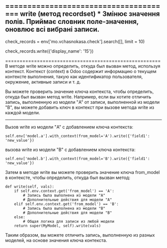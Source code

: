 ======================================
write (метод recordset) *
Змінює значення полів. Приймає словник поле-значення, оновлює всі вибрані записи.
--------------------------------------
check_records = env['mo.vchasnokasa.check'].search([], limit = 10)

check_records.write({'display_name': '15'})

======================================================
В методе write можно определить, откуда был вызван метод, используя контекст. 
Контекст (context) в Odoo содержит информацию о текущем контексте выполнения, 
такую как идентификатор пользователя, окружение, активные записи и т. д.

Вы можете проверить значение ключа контекста, чтобы определить, откуда был вызван метод write. 
Например, если вы хотите отличить запись, выполненную из модели "A" от записи, выполненной из модели "B",
вы можете добавить ключ в контекст при вызове метода write из каждой модели.

------------------------------------------------------
Вызов write из модели "A" с добавлением ключа контекста:
    
    self.env['model.a'].with_context(from_model='A').write({'field1': 'new_value'})

вызова write из модели "B" с добавлением ключа контекста:
    
    self.env['model.b'].with_context(from_model='B').write({'field1': 'new_value'})

Затем в методе write вы можете проверить значение ключа from_model в контексте,
чтобы определить, откуда был вызван метод:

    def write(self, vals):
        if self.env.context.get('from_model') == 'A':
            # Запись была выполнена из модели "A"
            # Дополнительные действия для модели "A"
        elif self.env.context.get('from_model') == 'B':
            # Запись была выполнена из модели "B"
            # Дополнительные действия для модели "B"
        else:
            # Общая логика для записи из любой модели
        return super(MyModel, self).write(vals)

Таким образом, вы можете отличить запись, выполненную из разных моделей, на основе значения ключа контекста.

